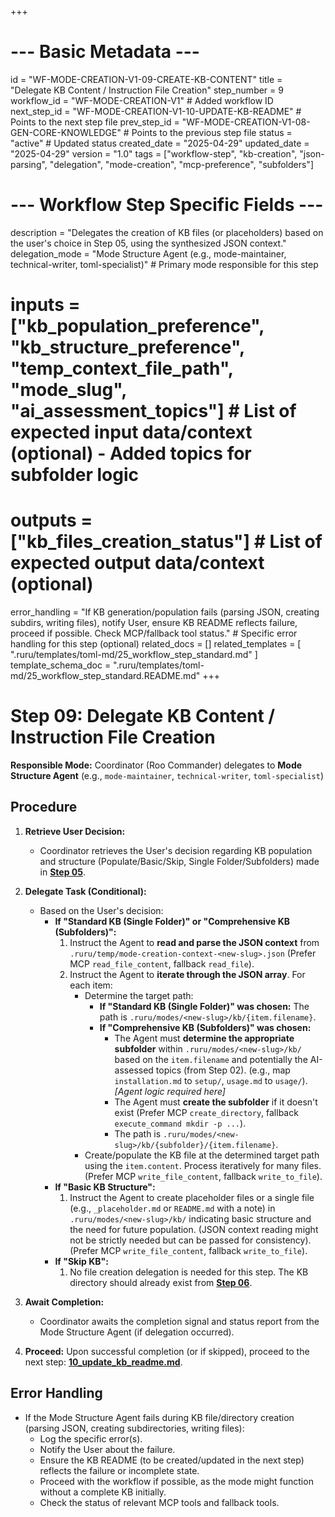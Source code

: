 +++
# --- Basic Metadata ---
id = "WF-MODE-CREATION-V1-09-CREATE-KB-CONTENT"
title = "Delegate KB Content / Instruction File Creation"
step_number = 9
workflow_id = "WF-MODE-CREATION-V1" # Added workflow ID
next_step_id = "WF-MODE-CREATION-V1-10-UPDATE-KB-README" # Points to the next step file
prev_step_id = "WF-MODE-CREATION-V1-08-GEN-CORE-KNOWLEDGE" # Points to the previous step file
status = "active" # Updated status
created_date = "2025-04-29"
updated_date = "2025-04-29"
version = "1.0"
tags = ["workflow-step", "kb-creation", "json-parsing", "delegation", "mode-creation", "mcp-preference", "subfolders"]

# --- Workflow Step Specific Fields ---
description = "Delegates the creation of KB files (or placeholders) based on the user's choice in Step 05, using the synthesized JSON context."
delegation_mode = "Mode Structure Agent (e.g., mode-maintainer, technical-writer, toml-specialist)" # Primary mode responsible for this step
# inputs = ["kb_population_preference", "kb_structure_preference", "temp_context_file_path", "mode_slug", "ai_assessment_topics"] # List of expected input data/context (optional) - Added topics for subfolder logic
# outputs = ["kb_files_creation_status"] # List of expected output data/context (optional)
error_handling = "If KB generation/population fails (parsing JSON, creating subdirs, writing files), notify User, ensure KB README reflects failure, proceed if possible. Check MCP/fallback tool status." # Specific error handling for this step (optional)
related_docs = []
related_templates = [
    ".ruru/templates/toml-md/25_workflow_step_standard.md"
]
template_schema_doc = ".ruru/templates/toml-md/25_workflow_step_standard.README.md"
+++

# Step 09: Delegate KB Content / Instruction File Creation

**Responsible Mode:** Coordinator (Roo Commander) delegates to **Mode Structure Agent** (e.g., `mode-maintainer`, `technical-writer`, `toml-specialist`)

## Procedure

1.  **Retrieve User Decision:**
    *   Coordinator retrieves the User's decision regarding KB population and structure (Populate/Basic/Skip, Single Folder/Subfolders) made in **[Step 05](./05_kb_prompt.md)**.

2.  **Delegate Task (Conditional):**
    *   Based on the User's decision:
        *   **If "Standard KB (Single Folder)" or "Comprehensive KB (Subfolders)":**
            1.  Instruct the Agent to **read and parse the JSON context** from `.ruru/temp/mode-creation-context-<new-slug>.json` (Prefer MCP `read_file_content`, fallback `read_file`).
            2.  Instruct the Agent to **iterate through the JSON array**. For each item:
                *   Determine the target path:
                    *   **If "Standard KB (Single Folder)" was chosen:** The path is `.ruru/modes/<new-slug>/kb/{item.filename}`.
                    *   **If "Comprehensive KB (Subfolders)" was chosen:**
                        *   The Agent must **determine the appropriate subfolder** within `.ruru/modes/<new-slug>/kb/` based on the `item.filename` and potentially the AI-assessed topics (from Step 02). (e.g., map `installation.md` to `setup/`, `usage.md` to `usage/`). *[Agent logic required here]*
                        *   The Agent must **create the subfolder** if it doesn't exist (Prefer MCP `create_directory`, fallback `execute_command mkdir -p ...`).
                        *   The path is `.ruru/modes/<new-slug>/kb/{subfolder}/{item.filename}`.
                *   Create/populate the KB file at the determined target path using the `item.content`. Process iteratively for many files. (Prefer MCP `write_file_content`, fallback `write_to_file`).
        *   **If "Basic KB Structure":**
            1.  Instruct the Agent to create placeholder files or a single file (e.g., `_placeholder.md` or `README.md` with a note) in `.ruru/modes/<new-slug>/kb/` indicating basic structure and the need for future population. (JSON context reading might not be strictly needed but can be passed for consistency). (Prefer MCP `write_file_content`, fallback `write_to_file`).
        *   **If "Skip KB":**
            1.  No file creation delegation is needed for this step. The KB directory should already exist from **[Step 06](./06_create_dirs.md)**.

3.  **Await Completion:**
    *   Coordinator awaits the completion signal and status report from the Mode Structure Agent (if delegation occurred).

4.  **Proceed:** Upon successful completion (or if skipped), proceed to the next step: **[10_update_kb_readme.md](./10_update_kb_readme.md)**.

## Error Handling
*   If the Mode Structure Agent fails during KB file/directory creation (parsing JSON, creating subdirectories, writing files):
    *   Log the specific error(s).
    *   Notify the User about the failure.
    *   Ensure the KB README (to be created/updated in the next step) reflects the failure or incomplete state.
    *   Proceed with the workflow if possible, as the mode might function without a complete KB initially.
    *   Check the status of relevant MCP tools and fallback tools.